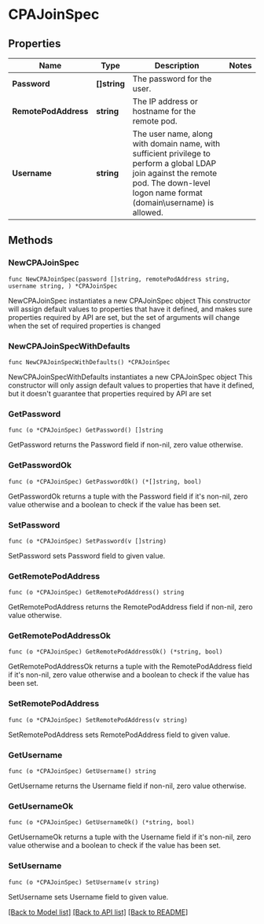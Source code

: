# CPAJoinSpec

## Properties

Name | Type | Description | Notes
------------ | ------------- | ------------- | -------------
**Password** | **[]string** | The password for the user. | 
**RemotePodAddress** | **string** | The IP address or hostname for the remote pod. | 
**Username** | **string** | The user name, along with domain name, with sufficient privilege to perform a global LDAP join against the remote pod. The down-level logon name format (domain\\username) is allowed. | 

## Methods

### NewCPAJoinSpec

`func NewCPAJoinSpec(password []string, remotePodAddress string, username string, ) *CPAJoinSpec`

NewCPAJoinSpec instantiates a new CPAJoinSpec object
This constructor will assign default values to properties that have it defined,
and makes sure properties required by API are set, but the set of arguments
will change when the set of required properties is changed

### NewCPAJoinSpecWithDefaults

`func NewCPAJoinSpecWithDefaults() *CPAJoinSpec`

NewCPAJoinSpecWithDefaults instantiates a new CPAJoinSpec object
This constructor will only assign default values to properties that have it defined,
but it doesn't guarantee that properties required by API are set

### GetPassword

`func (o *CPAJoinSpec) GetPassword() []string`

GetPassword returns the Password field if non-nil, zero value otherwise.

### GetPasswordOk

`func (o *CPAJoinSpec) GetPasswordOk() (*[]string, bool)`

GetPasswordOk returns a tuple with the Password field if it's non-nil, zero value otherwise
and a boolean to check if the value has been set.

### SetPassword

`func (o *CPAJoinSpec) SetPassword(v []string)`

SetPassword sets Password field to given value.


### GetRemotePodAddress

`func (o *CPAJoinSpec) GetRemotePodAddress() string`

GetRemotePodAddress returns the RemotePodAddress field if non-nil, zero value otherwise.

### GetRemotePodAddressOk

`func (o *CPAJoinSpec) GetRemotePodAddressOk() (*string, bool)`

GetRemotePodAddressOk returns a tuple with the RemotePodAddress field if it's non-nil, zero value otherwise
and a boolean to check if the value has been set.

### SetRemotePodAddress

`func (o *CPAJoinSpec) SetRemotePodAddress(v string)`

SetRemotePodAddress sets RemotePodAddress field to given value.


### GetUsername

`func (o *CPAJoinSpec) GetUsername() string`

GetUsername returns the Username field if non-nil, zero value otherwise.

### GetUsernameOk

`func (o *CPAJoinSpec) GetUsernameOk() (*string, bool)`

GetUsernameOk returns a tuple with the Username field if it's non-nil, zero value otherwise
and a boolean to check if the value has been set.

### SetUsername

`func (o *CPAJoinSpec) SetUsername(v string)`

SetUsername sets Username field to given value.



[[Back to Model list]](../README.md#documentation-for-models) [[Back to API list]](../README.md#documentation-for-api-endpoints) [[Back to README]](../README.md)


